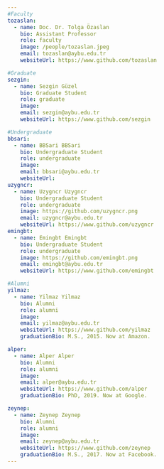 ```yaml
---
#Faculty
tozaslan:
  - name: Doc. Dr. Tolga Özaslan
    bio: Assistant Professor
    role: faculty
    image: /people/tozaslan.jpeg
    email: tozaslan@aybu.edu.tr
    websiteUrl: https://www.github.com/tozaslan

#Graduate
sezgin:
  - name: Sezgin Güzel
    bio: Graduate Student
    role: graduate
    image:
    email: sezgin@aybu.edu.tr
    websiteUrl: https://www.github.com/sezgin

#Undergraduate
bbsari:
  - name: BBSari BBSari
    bio: Undergraduate Student
    role: undergraduate
    image:
    email: bbsari@aybu.edu.tr
    websiteUrl:
uzygncr:
  - name: Uzygncr Uzygncr
    bio: Undergraduate Student
    role: undergraduate
    image: https://github.com/uzygncr.png
    email: uzygncr@aybu.edu.tr
    websiteUrl: https://www.github.com/uzygncr
emingbt:
  - name: Emingbt Emingbt
    bio: Undergraduate Student
    role: undergraduate
    image: https://github.com/emingbt.png
    email: emingbt@aybu.edu.tr
    websiteUrl: https://www.github.com/emingbt

#Alumni
yilmaz:
  - name: Yilmaz Yilmaz
    bio: Alumni
    role: alumni
    image:
    email: yilmaz@aybu.edu.tr
    websiteUrl: https://www.github.com/yilmaz
    graduationBio: M.S., 2015. Now at Amazon.

alper:
  - name: Alper Alper
    bio: Alumni
    role: alumni
    image:
    email: alper@aybu.edu.tr
    websiteUrl: https://www.github.com/alper
    graduationBio: PhD, 2019. Now at Google.

zeynep:
  - name: Zeynep Zeynep
    bio: Alumni
    role: alumni
    image:
    email: zeynep@aybu.edu.tr
    websiteUrl: https://www.github.com/zeynep
    graduationBio: M.S., 2017. Now at Facebook.
---
```

